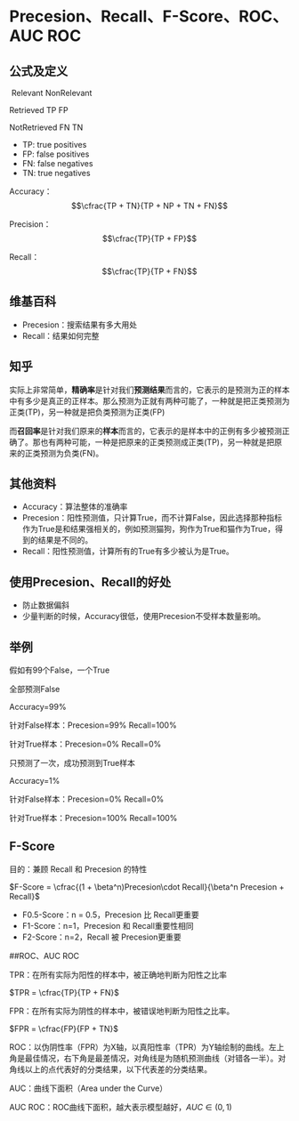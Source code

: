 # Precesion、Recall、F-Score、ROC、AUC ROC

## 公式及定义

​				Relevant		NonRelevant

Retrieved			TP			FP

NotRetrieved		FN			TN

- TP: true positives
- FP: false positives
- FN: false negatives
- TN: true negatives

Accuracy：$$\cfrac{TP + TN}{TP + NP + TN + FN}$$

Precision：$$\cfrac{TP}{TP + FP}$$

Recall：$$\cfrac{TP}{TP + FN}$$

## 维基百科

+ Precesion：搜索结果有多大用处
+ Recall：结果如何完整

## 知乎

实际上非常简单，**精确率**是针对我们**预测结果**而言的，它表示的是预测为正的样本中有多少是真正的正样本。那么预测为正就有两种可能了，一种就是把正类预测为正类(TP)，另一种就是把负类预测为正类(FP)

而**召回率**是针对我们原来的**样本**而言的，它表示的是样本中的正例有多少被预测正确了。那也有两种可能，一种是把原来的正类预测成正类(TP)，另一种就是把原来的正类预测为负类(FN)。


## 其他资料

+ Accuracy：算法整体的准确率
+ Precesion：阳性预测值，只计算True，而不计算False，因此选择那种指标作为True是和结果强相关的，例如预测猫狗，狗作为True和猫作为True，得到的结果是不同的。
+ Recall：阳性预测值，计算所有的True有多少被认为是True。


## 使用Precesion、Recall的好处

+ 防止数据偏斜
+ 少量判断的时候，Accuracy很低，使用Precesion不受样本数量影响。


## 举例

假如有99个False，一个True

全部预测False

Accuracy=99%

针对False样本：Precesion=99%		Recall=100%

针对True样本：Precesion=0%		Recall=0%

只预测了一次，成功预测到True样本

Accuracy=1%

针对False样本：Precesion=0% 		Recall=0%

针对True样本：Precesion=100%		Recall=100%

## F-Score

目的：兼顾 Recall 和 Precesion 的特性

$F-Score = \cfrac{(1 + \beta^n)Precesion\cdot Recall}{\beta^n Precesion + Recall}$

+ F0.5-Score：n = 0.5，Precesion 比 Recall更重要
+ F1-Score：n=1，Precesion 和 Recall重要性相同
+ F2-Score：n=2，Recall 被 Precesion更重要



##ROC、AUC ROC

TPR：在所有实际为阳性的样本中，被正确地判断为阳性之比率 

$TPR = \cfrac{TP}{TP + FN}$

FPR：在所有实际为阴性的样本中，被错误地判断为阳性之比率。  

$FPR = \cfrac{FP}{FP + TN}$

ROC：以伪阴性率（FPR）为X轴，以真阳性率（TPR）为Y轴绘制的曲线。左上角是最佳情况，右下角是最差情况，对角线是为随机预测曲线（对错各一半）。对角线以上的点代表好的分类结果，以下代表差的分类结果。

AUC：曲线下面积（Area under the Curve）

AUC ROC：ROC曲线下面积，越大表示模型越好，$AUC \in (0, 1)$